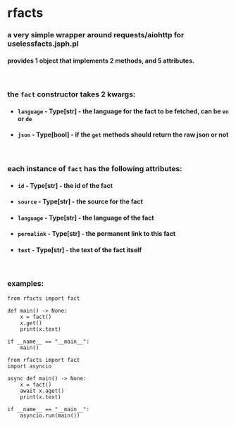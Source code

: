 # rfacts
### a very simple wrapper around requests/aiohttp for uselessfacts.jsph.pl
#### provides 1 object that implements 2 methods, and 5 attributes.
&nbsp;
### the `fact` constructor takes 2 kwargs:
* #### `language` - Type[str] - the language for the fact to be fetched, can be `en` or `de`
* #### `json` - Type[bool] - if the `get` methods should return the raw json or not
&nbsp;
### each instance of `fact` has the following attributes:
* #### `id` - Type[str] - the id of the fact
* #### `source` - Type[str] - the source for the fact
* #### `language` - Type[str] - the language of the fact
* #### `permalink` - Type[str] - the permanent link to this fact
* #### `text` - Type[str] - the text of the fact itself
&nbsp;
### examples:
```
from rfacts import fact

def main() -> None:
    x = fact()
    x.get()
    print(x.text)

if __name__ == "__main__":
    main()
```

```
from rfacts import fact
import asyncio

async def main() -> None:
    x = fact()
    await x.aget()
    print(x.text)

if __name__ == "__main__":
    asyncio.run(main())
```
